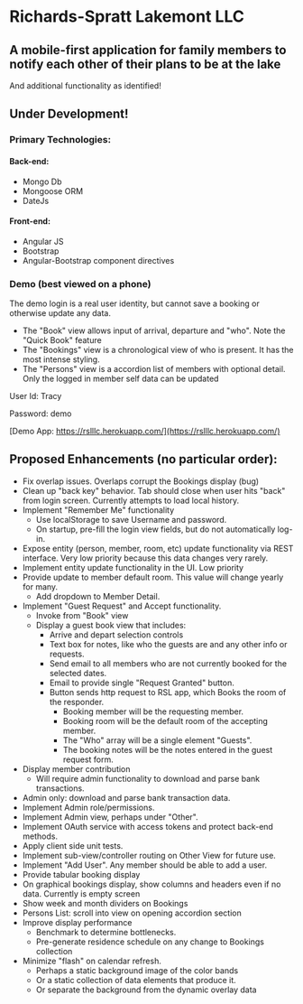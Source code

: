 # Richards-Spratt Lakemont LLC
## A mobile-first application for family members to notify each other of their plans to be at the lake
And additional functionality as identified!

## Under Development!

### Primary Technologies:
#### Back-end:
* Mongo Db
* Mongoose ORM
* DateJs

#### Front-end:
* Angular JS
* Bootstrap
* Angular-Bootstrap component directives


### Demo (best viewed on a phone)
The demo login is a real user identity, but cannot save a booking or otherwise update any data.

* The "Book" view allows input of arrival, departure and "who". Note the "Quick Book" feature
* The "Bookings" view is a chronological view of who is present. It has the most intense styling.
* The "Persons" view is a accordion list of members with optional detail. Only the logged in member self data can be updated

User Id: Tracy

Password: demo

[Demo App: https://rslllc.herokuapp.com/](https://rslllc.herokuapp.com/)

## Proposed Enhancements (no particular order):
* Fix overlap issues. Overlaps corrupt the Bookings display (bug)
* Clean up "back key" behavior. Tab should close when user hits "back" from login screen. Currently attempts to load local history.
* Implement "Remember Me" functionality
  * Use localStorage to save Username and password.
  * On startup, pre-fill the login view fields, but do not automatically log-in.
* Expose entity (person, member, room, etc) update functionality via REST interface. Very low priority because this data changes very rarely.
* Implement entity update functionality in the UI. Low priority
* Provide update to member default room. This value will change yearly for many.
  * Add dropdown to Member Detail.
* Implement "Guest Request" and Accept functionality. 
  * Invoke from "Book" view
  * Display a guest book view that includes:
    * Arrive and depart selection controls
    * Text box for notes, like who the guests are and any other info or requests.
    * Send email to all members who are not currently booked for the selected dates.
    * Email to provide single "Request Granted" button.
    * Button sends http request to RSL app, which Books the room of the responder.
      * Booking member will be the requesting member.
      * Booking room will be the default room of the accepting member.
      * The "Who" array will be a single element "Guests".
      * The booking notes will be the notes entered in the guest request form.
* Display member contribution
  * Will require admin functionality to download and parse bank transactions.
* Admin only: download and parse bank transaction data.
* Implement Admin role/permissions.
* Implement Admin view, perhaps under "Other".
* Implement OAuth service with access tokens and protect back-end methods.
* Apply client side unit tests.
* Implement sub-view/controller routing on Other View for future use.
* Implement "Add User". Any member should be able to add a user. 
* Provide tabular booking display
* On graphical bookings display, show columns and headers even if no data. Currently is empty screen
* Show week and month dividers on Bookings
* Persons List: scroll into view on opening accordion section
* Improve display performance
  * Benchmark to determine bottlenecks.
  * Pre-generate residence schedule on any change to Bookings collection
* Minimize "flash" on calendar refresh. 
  * Perhaps a static background image of the color bands
  * Or a static collection of data elements that produce it.
  * Or separate the background from the dynamic overlay data
